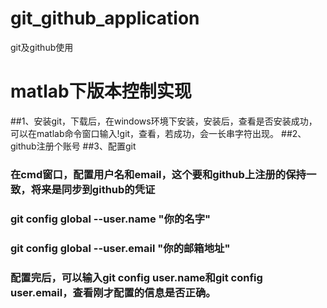 # git_github_application
git及github使用
# matlab下版本控制实现
##1、安装git，下载后，在windows环境下安装，安装后，查看是否安装成功，可以在matlab命令窗口输入!git，查看，若成功，会一长串字符出现。
##2、github注册个账号
##3、配置git
###  在cmd窗口，配置用户名和email，这个要和github上注册的保持一致，将来是同步到github的凭证
###  git config global --user.name "你的名字"
###  git config global --user.email "你的邮箱地址"
###  配置完后，可以输入git config user.name和git config user.email，查看刚才配置的信息是否正确。
